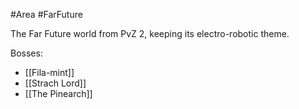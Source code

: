 #Area #FarFuture

The Far Future world from PvZ 2, keeping its electro-robotic theme.

Bosses:
- [[Fila-mint]]
- [[Strach Lord]]
- [[The Pinearch]]
